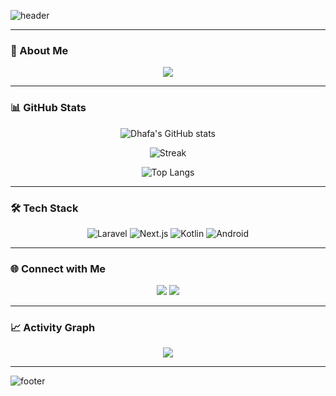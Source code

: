 ![header](https://capsule-render.vercel.app/api?type=waving&color=ff0080&height=220&section=header&text=Hi,%20I'm%20Dhafa%20👋&fontSize=45&fontColor=ffffff&fontAlignY=30&desc=🚀%20Designer%20%7C%20Fullstack%20Developer&descAlignY=55&descAlign=50&animation=fadeIn)

---

### 💫 About Me
<p align="center">
  <img src="https://readme-typing-svg.herokuapp.com?font=Fira+Code&size=24&duration=3000&pause=500&color=FF0080&width=600&lines=⚡+Fokus+di+Laravel+(Backend);⚛️+Next.js+(Frontend);📱+Kotlin+%26+Android+(Mobile);✨+Suka+UI/UX+%26+bikin+produk+impactful&center=true" />
</p>

---

### 📊 GitHub Stats
<div align="center">

![Dhafa's GitHub stats](https://github-readme-stats.vercel.app/api?username=dhafaal&show_icons=true&theme=radical&hide_border=true&count_private=true)  

![Streak](https://github-readme-stats.vercel.app/api?username=dhafaal&show_icons=true&theme=radical&count_private=true)

![Top Langs](https://github-readme-stats.vercel.app/api/top-langs/?username=dhafaal&layout=compact&theme=radical&hide_border=true)

</div>

---

### 🛠️ Tech Stack
<div align="center">

![Laravel](https://img.shields.io/badge/Laravel-FF2D20?style=for-the-badge&logo=laravel&logoColor=white)
![Next.js](https://img.shields.io/badge/Next.js-000000?style=for-the-badge&logo=next.js&logoColor=white)
![Kotlin](https://img.shields.io/badge/Kotlin-0095D5?style=for-the-badge&logo=kotlin&logoColor=white)
![Android](https://img.shields.io/badge/Android-3DDC84?style=for-the-badge&logo=android&logoColor=white)

</div>

---

### 🌐 Connect with Me
<p align="center">
  <a href="https://www.linkedin.com/in/muhammad-dhafa-alvaro-13b7aa235/"><img src="https://img.shields.io/badge/LinkedIn-0A66C2?style=for-the-badge&logo=linkedin&logoColor=white"/></a>
  <a href="mailto:dhafaal.a@gmail.com"><img src="https://img.shields.io/badge/Email-D14836?style=for-the-badge&logo=gmail&logoColor=white"/></a>
</p>

---

### 📈 Activity Graph
<p align="center">
  <img src="https://github-readme-activity-graph.vercel.app/graph?username=dhafaal&theme=radical&bg_color=141321&hide_border=true&line=ff4b81&point=ff4b81&color=ff4b81&title_color=ff0080" />
</p>

---

![footer](https://capsule-render.vercel.app/api?type=waving&color=ff0080&height=140&section=footer)
